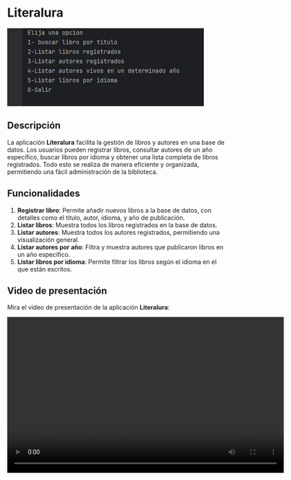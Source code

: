 # Literalura
![Imagen de una biblioteca](menu.png)  





## Descripción

La aplicación **Literalura** facilita la gestión de libros y autores en una base de datos. Los usuarios pueden registrar libros, consultar autores de un año específico, buscar libros por idioma y obtener una lista completa de libros registrados. Todo esto se realiza de manera eficiente y organizada, permitiendo una fácil administración de la biblioteca.

## Funcionalidades

1. **Registrar libro**: Permite añadir nuevos libros a la base de datos, con detalles como el título, autor, idioma, y año de publicación.
2. **Listar libros**: Muestra todos los libros registrados en la base de datos.
3. **Listar autores**: Muestra todos los autores registrados, permitiendo una visualización general.
4. **Listar autores por año**: Filtra y muestra autores que publicaron libros en un año específico.
5. **Listar libros por idioma**: Permite filtrar los libros según el idioma en el que están escritos.

## Video de presentación

Mira el video de presentación de la aplicación **Literalura**:

<video width="640" height="360" controls>
  <source src="LiterAlura.mp4" type="video/mp4">
  Tu navegador no soporta el formato de video.
</video>

